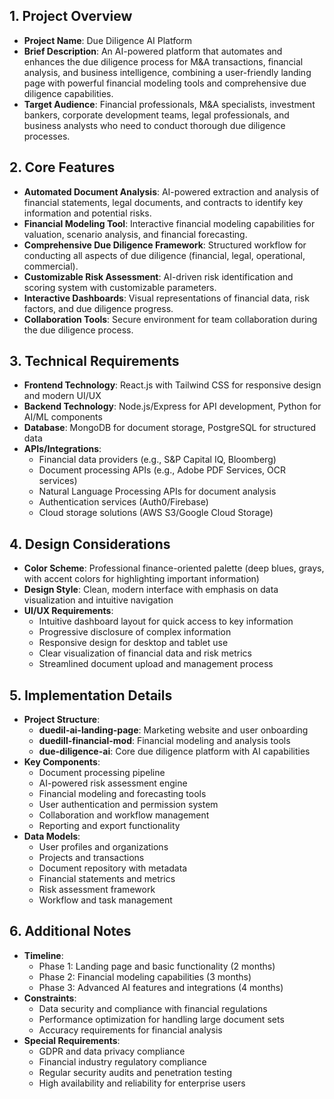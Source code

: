 ## 1. Project Overview

- **Project Name**: Due Diligence AI Platform
- **Brief Description**: An AI-powered platform that automates and enhances the due diligence process for M&A transactions, financial analysis, and business intelligence, combining a user-friendly landing page with powerful financial modeling tools and comprehensive due diligence capabilities.
- **Target Audience**: Financial professionals, M&A specialists, investment bankers, corporate development teams, legal professionals, and business analysts who need to conduct thorough due diligence processes.

## 2. Core Features

- **Automated Document Analysis**: AI-powered extraction and analysis of financial statements, legal documents, and contracts to identify key information and potential risks.
- **Financial Modeling Tool**: Interactive financial modeling capabilities for valuation, scenario analysis, and financial forecasting.
- **Comprehensive Due Diligence Framework**: Structured workflow for conducting all aspects of due diligence (financial, legal, operational, commercial).
- **Customizable Risk Assessment**: AI-driven risk identification and scoring system with customizable parameters.
- **Interactive Dashboards**: Visual representations of financial data, risk factors, and due diligence progress.
- **Collaboration Tools**: Secure environment for team collaboration during the due diligence process.

## 3. Technical Requirements

- **Frontend Technology**: React.js with Tailwind CSS for responsive design and modern UI/UX
- **Backend Technology**: Node.js/Express for API development, Python for AI/ML components
- **Database**: MongoDB for document storage, PostgreSQL for structured data
- **APIs/Integrations**:
    - Financial data providers (e.g., S&P Capital IQ, Bloomberg)
    - Document processing APIs (e.g., Adobe PDF Services, OCR services)
    - Natural Language Processing APIs for document analysis
    - Authentication services (Auth0/Firebase)
    - Cloud storage solutions (AWS S3/Google Cloud Storage)

## 4. Design Considerations

- **Color Scheme**: Professional finance-oriented palette (deep blues, grays, with accent colors for highlighting important information)
- **Design Style**: Clean, modern interface with emphasis on data visualization and intuitive navigation
- **UI/UX Requirements**:
    - Intuitive dashboard layout for quick access to key information
    - Progressive disclosure of complex information
    - Responsive design for desktop and tablet use
    - Clear visualization of financial data and risk metrics
    - Streamlined document upload and management process

## 5. Implementation Details

- **Project Structure**:
    - **duedil-ai-landing-page**: Marketing website and user onboarding
    - **duedill-financial-mod**: Financial modeling and analysis tools
    - **due-diligence-ai**: Core due diligence platform with AI capabilities
- **Key Components**:
    - Document processing pipeline
    - AI-powered risk assessment engine
    - Financial modeling and forecasting tools
    - User authentication and permission system
    - Collaboration and workflow management
    - Reporting and export functionality
- **Data Models**:
    - User profiles and organizations
    - Projects and transactions
    - Document repository with metadata
    - Financial statements and metrics
    - Risk assessment framework
    - Workflow and task management

## 6. Additional Notes

- **Timeline**:
    - Phase 1: Landing page and basic functionality (2 months)
    - Phase 2: Financial modeling capabilities (3 months)
    - Phase 3: Advanced AI features and integrations (4 months)
- **Constraints**:
    - Data security and compliance with financial regulations
    - Performance optimization for handling large document sets
    - Accuracy requirements for financial analysis
- **Special Requirements**:
    - GDPR and data privacy compliance
    - Financial industry regulatory compliance
    - Regular security audits and penetration testing
    - High availability and reliability for enterprise users